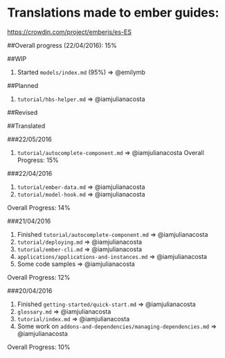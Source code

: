 # Translations made to ember guides:
https://crowdin.com/project/emberjs/es-ES

##Overall progress (22/04/2016): 15%

##WIP
1. Started `models/index.md` (95%) => @emilymb

##Planned
1. `tutorial/hbs-helper.md` => @iamjulianacosta

##Revised

##Translated

###22/05/2016
1. `tutorial/autocomplete-component.md` => @iamjulianacosta
Overall Progress: 15%

###22/04/2016
1. `tutorial/ember-data.md` => @iamjulianacosta
2. `tutorial/model-hook.md` => @iamjulianacosta

Overall Progress: 14%

###21/04/2016
1. Finished `tutorial/autocomplete-component.md` => @iamjulianacosta
2. `tutorial/deploying.md` => @iamjulianacosta
3. `tutorial/ember-cli.md` => @iamjulianacosta
4. `applications/applications-and-instances.md`  => @iamjulianacosta
5. Some code samples => @iamjulianacosta

Overall Progress: 12%

###20/04/2016
1. Finished `getting-started/quick-start.md` => @iamjulianacosta
2. `glossary.md` => @iamjulianacosta
3. `tutorial/index.md` => @iamjulianacosta
4. Some work on `addons-and-dependencies/managing-dependencies.md` => @iamjulianacosta

Overall Progress: 10%
